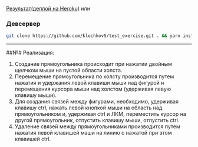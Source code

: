 [Результат(деплой на Heroku)](https://guarded-earth-30090.herokuapp.com/)
или 
### Девсервер
```bash
git clone https://github.com/klochkovS/test_exercise.git . && yarn install && yarn build
```
---

##№# Реализация:
1) Создание прямоугольника происходит при нажатии двойным щелчком мыши на пустой области холста.
2) Перемещение прямоугольника по холсту производится путем нажатия и удержания левой клавиши мыши над фигурой и перемещения курсора мыши над холстом (удерживая левую клавишу мыши).
3) Для создания связей между фигурами, необходимо, удерживая клавишу ctrl, нажать левой кнопкой мыши на область над прямоугольником и, удерживая ctrl и ЛКМ, переместить курсор на другой прямоугольник, отпустить клавишу мыши, отпустить ctrl.
4) Удаление связей между прямоугольниками производится путем нажатия левой клавишей маши на линию с нажатой при этом клавишей ctrl.